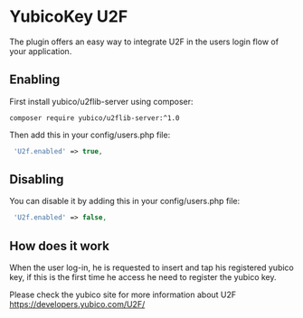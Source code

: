 YubicoKey U2F
=============

The plugin offers an easy way to integrate U2F in the users login flow
of your application.

Enabling
--------

First install yubico/u2flib-server using composer:

```
composer require yubico/u2flib-server:^1.0
```

Then add this in your config/users.php file:

```php
 'U2f.enabled' => true,
```

Disabling
---------
You can disable it by adding this in your config/users.php file:

```php
 'U2f.enabled' => false,
```

How does it work
----------------
When the user log-in, he is requested to insert and tap his registered yubico key,
if this is the first time he access he need to register the yubico key.

Please check the yubico site for more information about U2F
https://developers.yubico.com/U2F/

